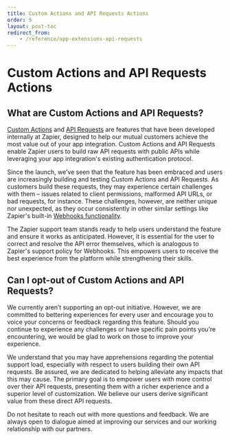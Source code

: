 ```yaml
---
title: Custom Actions and API Requests Actions
order: 5
layout: post-toc
redirect_from: 
    - /reference/app-extensions-api-requests
---
```


# Custom Actions and API Requests Actions

## What are Custom Actions and API Requests?

[Custom Actions](https://help.zapier.com/hc/en-us/articles/16276574838925-App-Extensions-in-Zapier) and [API Requests](https://help.zapier.com/hc/en-us/articles/12899607716493-Set-up-an-API-request-action#prerequisites-0-0) are features that have been developed internally at Zapier, designed to help our mutual customers achieve the most value out of your app integration. Custom Actions and API Requests enable Zapier users to build raw API requests with public APIs while leveraging your app integration's existing authentication protocol.

Since the launch, we’ve seen that the feature has been embraced and users are increasingly building and testing Custom Actions and API Requests. As customers build these requests, they may experience certain challenges with them – issues related to client permissions, malformed API URLs, or bad requests, for instance. These challenges, however, are neither unique nor unexpected, as they occur consistently in other similar settings like Zapier's built-in [Webhooks functionality](https://help.zapier.com/hc/en-us/sections/16074864820109-Webhooks-Code).

The Zapier support team stands ready to help users understand the feature and ensure it works as anticipated. However, it is essential for the user to correct and resolve the API error themselves, which is analogous to Zapier's support policy for Webhooks. This empowers users to receive the best experience from the platform while strengthening their skills.

## Can I opt-out of Custom Actions and API Requests?

We currently aren’t supporting an opt-out initiative. However, we are committed to bettering experiences for every user and encourage you to voice your concerns or feedback regarding this feature. Should you continue to experience any challenges or have specific pain points you’re encountering, we would be glad to work on those to improve your experience.

We understand that you may have apprehensions regarding the potential support load, especially with respect to users building their own API requests. Be assured, we are dedicated to helping alleviate any impacts that this may cause. The primary goal is to empower users with more control over their API requests, presenting them with a richer experience and a superior level of customization. We believe our users derive significant value from these direct API requests.

Do not hesitate to reach out with more questions and feedback. We are always open to dialogue aimed at improving our services and our working relationship with our partners.